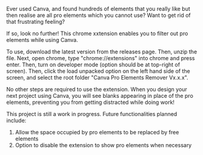 Ever used Canva, and found hundreds of elements that you really like but then realise are all pro elements which you cannot use? Want to get rid of that frustrating feeling?

If so, look no further! This chrome xxtension enables you to filter out pro elements while using Canva.

To use, download the latest version from the releases page. Then, unzip the file. Next, open chrome, type "chrome://extensions" into chrome and press enter. Then, turn on developer mode (option should be at top-right of screen). Then, click the load unpacked option on the left hand side of the screen, and select the root folder "Canva Pro Elements Remover Vx.x.x".

No other steps are required to use the extension. When you design your next project using Canva, you will see blanks appearing in place of the pro elements, preventing you from getting distracted while doing work!

This project is still a work in progress. Future functionalities planned include:

1) Allow the space occupied by pro elements to be replaced by free elements
2) Option to disable the extension to show pro elements when necessary

